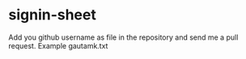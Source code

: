 # signin-sheet
Add you github username as file in the repository and send me a pull request. Example gautamk.txt
